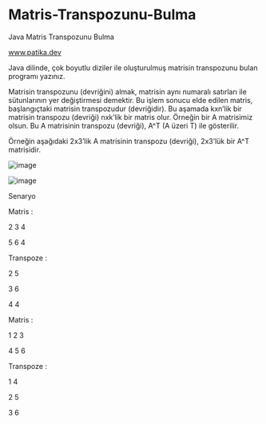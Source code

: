 # Matris-Transpozunu-Bulma
Java Matris Transpozunu Bulma

www.patika.dev

Java dilinde, çok boyutlu diziler ile oluşturulmuş matrisin transpozunu bulan programı yazınız.

Matrisin transpozunu (devriğini) almak, matrisin aynı numaralı satırları ile sütunlarının yer değiştirmesi demektir. Bu işlem sonucu elde edilen matris, başlangıçtaki matrisin transpozudur (devriğidir). Bu aşamada kxn’lik bir matrisin transpozu (devriği) nxk’lik bir matris olur. Örneğin bir A matrisimiz olsun. Bu A matrisinin transpozu (devriği), A^T (A üzeri T) ile gösterilir.

Örneğin aşağıdaki 2x3’lik A matrisinin transpozu (devriği), 2x3’lük bir A^T matrisidir.

![image](https://user-images.githubusercontent.com/123991935/224836654-22413c9f-fb26-41e0-a2df-21b1db6730d5.png)

![image](https://user-images.githubusercontent.com/123991935/224836667-8677d288-25e1-4419-8273-92b759d30140.png)

Senaryo

Matris : 

2    3    4    

5    6    4    

Transpoze : 

2    5    

3    6    

4    4    


Matris : 

1    2    3    

4    5    6    

Transpoze : 

1    4    

2    5    

3    6    
